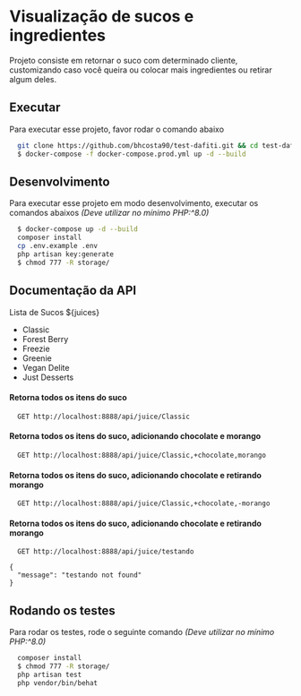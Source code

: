 
# Visualização de sucos e ingredientes

Projeto consiste em retornar o suco com determinado cliente, customizando caso você queira ou colocar mais ingredientes ou retirar algum deles.


## Executar

Para executar esse projeto, favor rodar o comando abaixo

```bash
  git clone https://github.com/bhcosta90/test-dafiti.git && cd test-dafiti
  $ docker-compose -f docker-compose.prod.yml up -d --build
```

## Desenvolvimento

Para executar esse projeto em modo desenvolvimento, executar os comandos abaixos *(Deve utilizar no mínimo PHP:^8.0)*

```bash
  $ docker-compose up -d --build
  composer install
  cp .env.example .env
  php artisan key:generate
  $ chmod 777 -R storage/
```


## Documentação da API

Lista de Sucos ${juices}
- Classic
- Forest Berry
- Freezie
- Greenie
- Vegan Delite
- Just Desserts

#### Retorna todos os itens do suco

```http
  GET http://localhost:8888/api/juice/Classic
```

#### Retorna todos os itens do suco, adicionando chocolate e morango

```http
  GET http://localhost:8888/api/juice/Classic,+chocolate,morango
```

#### Retorna todos os itens do suco, adicionando chocolate e retirando morango
```http
  GET http://localhost:8888/api/juice/Classic,+chocolate,-morango
```

#### Retorna todos os itens do suco, adicionando chocolate e retirando morango
```http
  GET http://localhost:8888/api/juice/testando
```
```
{
  "message": "testando not found"
}
```
## Rodando os testes

Para rodar os testes, rode o seguinte comando *(Deve utilizar no mínimo PHP:^8.0)*

```bash
  composer install
  $ chmod 777 -R storage/
  php artisan test
  php vendor/bin/behat
```
